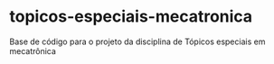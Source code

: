 # topicos-especiais-mecatronica
Base de código para o projeto da disciplina de Tópicos especiais em mecatrônica
